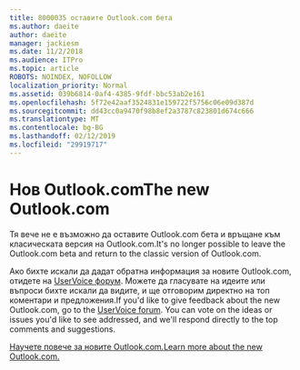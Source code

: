 ```yaml
---
title: 8000035 оставите Outlook.com бета
ms.author: daeite
author: daeite
manager: jackiesm
ms.date: 11/2/2018
ms.audience: ITPro
ms.topic: article
ROBOTS: NOINDEX, NOFOLLOW
localization_priority: Normal
ms.assetid: 039b6814-0af4-4385-9fdf-bbc53ab2e161
ms.openlocfilehash: 5f72e42aaf3524831e159722f5756c06e09d387d
ms.sourcegitcommit: dd43cc0a9470f98b8ef2a3787c823801d674c666
ms.translationtype: MT
ms.contentlocale: bg-BG
ms.lasthandoff: 02/12/2019
ms.locfileid: "29919717"
---
```

# <a name="the-new-outlookcom"></a><span data-ttu-id="466a8-102">Нов Outlook.com</span><span class="sxs-lookup"><span data-stu-id="466a8-102">The new Outlook.com</span></span>

<span data-ttu-id="466a8-103">Тя вече не е възможно да оставите Outlook.com бета и връщане към класическата версия на Outlook.com.</span><span class="sxs-lookup"><span data-stu-id="466a8-103">It's no longer possible to leave the Outlook.com beta and return to the classic version of Outlook.com.</span></span>
  
<span data-ttu-id="466a8-p101">Ако бихте искали да дадат обратна информация за новите Outlook.com, отидете на [UserVoice форум](https://go.microsoft.com/fwlink/p/?linkid=851599). Можете да гласувате на идеите или въпроси бихте искали да видите, и ще отговорим директно на топ коментари и предложения.</span><span class="sxs-lookup"><span data-stu-id="466a8-p101">If you'd like to give feedback about the new Outlook.com, go to the [UserVoice forum](https://go.microsoft.com/fwlink/p/?linkid=851599). You can vote on the ideas or issues you'd like to see addressed, and we'll respond directly to the top comments and suggestions.</span></span>
  
[<span data-ttu-id="466a8-106">Научете повече за новите Outlook.com.</span><span class="sxs-lookup"><span data-stu-id="466a8-106">Learn more about the new Outlook.com.</span></span>](https://go.microsoft.com/fwlink/p/?linkid=874356)
  

